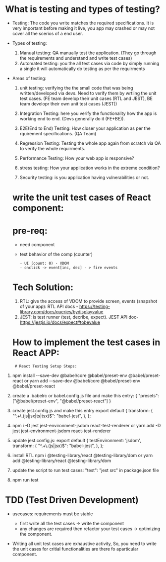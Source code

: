 # What is testing and types of testing?

- Testing: The code you write matches the required specifications. It is very important before making it live, you app may crashed or may not cover all the scerios of a end user.

- Types of testing:

  1.  Manual testing: QA manually test the application. (They go through the requirements and understand and write test cases)
  2.  Automated testing: you the all test cases via code by simply running a single it will automatically do testing as per the requirments

- Areas of testing:

  1.  unit testing: verifying the the small code that was being written/developed via devs. Need to verify them by wrtiing the unit test cases. (FE team develop their unit cases (RTL and JEST), BE team developr their own unit test cases (JEST))

  2.  Integration Testing: here you verify the functionality how the app is working end to end. (Devs generally do it (FE+BE)).

  3.  E2E(End to End) Testing: How closer your application as per the rquirement specifications. (QA Team)

  4.  Regression Testing: Testing the whole app again from scratch via QA to verify the whole requirments.

  5.  Performance Testing: How your web app is responsive?

  6.  stress testing: How your application works in the extreme condition?

  7.  Security testing: is you application having vulnerabilities or not.

  # write the unit test cases of React component:

  # pre-req:

  - need component
  - test behavior of the comp (counter)

        - UI (count: 0) - VDOM
        - onclick -> event[inc, dec] - > fire events

  # Tech Solution:

  1.  RTL: give the access of VDOM to provide screen, events (snapshot of your app): RTL API docs - https://testing-library.com/docs/queries/bydisplayvalue
  2.  JEST: is test runner (test, decribe, expect). JEST API doc- https://jestjs.io/docs/expect#tobevalue

  # How to implement the test cases in React APP:

       # React Testing Setup Steps:

1. npm install --save-dev @babel/core @babel/preset-env @babel/preset-react or yarn add --save-dev @babel/core @babel/preset-env @babel/preset-react

2. create a .babelrc or babel.config.js file and make this entry:
   {
   "presets": ["@babel/preset-env", "@babel/preset-react"]
   }

3. create jest.config.js and make this entry
   export default {
   transform: {
   "^.+\\.(js|jsx|ts|tsx)$": "babel-jest",
   },
   };

4. npm i -D jest jest-environment-jsdom react-test-renderer or yarn add -D jest jest-environment-jsdom react-test-renderer

5. update jest.config.js:
   export default {
   testEnvironment: 'jsdom',
   transform: {
   "^.+\\.(js|jsx)$": "babel-jest",
   },
   };

6. install RTL
   npm i @testing-library/react @testing-library/dom or yarn add @testing-library/react @testing-library/dom

7. update the script to run test cases:
   "test": "jest src" in package.json file

8. npm run test

# TDD (Test Driven Development)

- usecases: requirements must be stable

  - first write all the test cases -> write the component
  - any changes are required then refactor your test cases -> optimizing the component.

- Writing all unit test cases are exhaustive activity, So, you need to write the unit cases for critial functionalities are there fo aparticular component.

